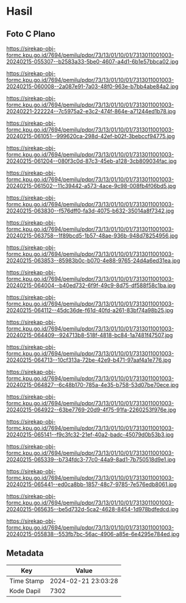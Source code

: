 # Hasil

## Foto C Plano

https://sirekap-obj-formc.kpu.go.id/7694/pemilu/pdpr/73/13/01/10/01/7313011001003-20240215-055307--b2583a33-5be0-4607-a4d1-6b1e57bbca02.jpg

https://sirekap-obj-formc.kpu.go.id/7694/pemilu/pdpr/73/13/01/10/01/7313011001003-20240215-060008--2a087e91-7a03-48f0-963e-b7bb4abe84a2.jpg

https://sirekap-obj-formc.kpu.go.id/7694/pemilu/pdpr/73/13/01/10/01/7313011001003-20240221-222224--7c5975a2-e3c2-474f-864e-a71244ed1b78.jpg

https://sirekap-obj-formc.kpu.go.id/7694/pemilu/pdpr/73/13/01/10/01/7313011001003-20240215-061051--999620ca-298d-42ef-b02f-3bebccf94775.jpg

https://sirekap-obj-formc.kpu.go.id/7694/pemilu/pdpr/73/13/01/10/01/7313011001003-20240215-061204--080f3c0d-87c3-45eb-a128-3cb809034fac.jpg

https://sirekap-obj-formc.kpu.go.id/7694/pemilu/pdpr/73/13/01/10/01/7313011001003-20240215-061502--11c39442-a573-4ace-9c98-008fb4f06bd5.jpg

https://sirekap-obj-formc.kpu.go.id/7694/pemilu/pdpr/73/13/01/10/01/7313011001003-20240215-063830--f576dff0-fa3d-4075-b632-35014a8f7342.jpg

https://sirekap-obj-formc.kpu.go.id/7694/pemilu/pdpr/73/13/01/10/01/7313011001003-20240215-063758--1f89bcd5-1b57-48ae-936b-948d78254956.jpg

https://sirekap-obj-formc.kpu.go.id/7694/pemilu/pdpr/73/13/01/10/01/7313011001003-20240215-063853--85983b0c-b070-4e88-9765-24d4a6ed31ea.jpg

https://sirekap-obj-formc.kpu.go.id/7694/pemilu/pdpr/73/13/01/10/01/7313011001003-20240215-064004--b40ed732-6f9f-49c9-8d75-df588f58c1ba.jpg

https://sirekap-obj-formc.kpu.go.id/7694/pemilu/pdpr/73/13/01/10/01/7313011001003-20240215-064112--45dc36de-f61d-40fd-a261-83bf74a98b25.jpg

https://sirekap-obj-formc.kpu.go.id/7694/pemilu/pdpr/73/13/01/10/01/7313011001003-20240215-064409--924713b8-518f-4818-bc84-1a7481f47507.jpg

https://sirekap-obj-formc.kpu.go.id/7694/pemilu/pdpr/73/13/01/10/01/7313011001003-20240215-064713--10cf313a-72be-42e9-b471-97aaf4a1e776.jpg

https://sirekap-obj-formc.kpu.go.id/7694/pemilu/pdpr/73/13/01/10/01/7313011001003-20240215-064827--6c48b170-785a-4e35-b758-53d07be70ece.jpg

https://sirekap-obj-formc.kpu.go.id/7694/pemilu/pdpr/73/13/01/10/01/7313011001003-20240215-064922--63be7769-20d9-4f75-91fa-2260253f976e.jpg

https://sirekap-obj-formc.kpu.go.id/7694/pemilu/pdpr/73/13/01/10/01/7313011001003-20240215-065141--f9c3fc32-21ef-40a2-badc-45079d0b53b3.jpg

https://sirekap-obj-formc.kpu.go.id/7694/pemilu/pdpr/73/13/01/10/01/7313011001003-20240215-065339--b734fdc3-77c0-44a9-8ad1-7b750518d9e1.jpg

https://sirekap-obj-formc.kpu.go.id/7694/pemilu/pdpr/73/13/01/10/01/7313011001003-20240215-065441--ed0ca8bb-1857-48c7-9785-7e576edb8061.jpg

https://sirekap-obj-formc.kpu.go.id/7694/pemilu/pdpr/73/13/01/10/01/7313011001003-20240215-065635--be5d732d-5ca2-4628-8454-1d978bdfedcd.jpg

https://sirekap-obj-formc.kpu.go.id/7694/pemilu/pdpr/73/13/01/10/01/7313011001003-20240215-055838--553fb7bc-56ac-4906-a85e-6e4295e784ed.jpg


## Metadata

| Key        | Value               |
| ---------- | ------------------- |
| Time Stamp | 2024-02-21 23:03:28 |
| Kode Dapil | 7302                |




